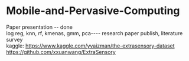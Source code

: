 # Mobile-and-Pervasive-Computing

Paper presentation -- done<br/>
log reg, knn, rf, kmenas, gmm, pca---- research paper publish, literature survey<br/>
kaggle: https://www.kaggle.com/yvaizman/the-extrasensory-dataset <br/>
https://github.com/xxuanwang/ExtraSensory

